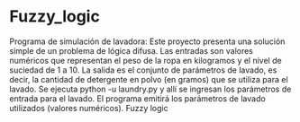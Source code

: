 # Fuzzy_logic
Programa de simulación de lavadora:  Este proyecto presenta una solución simple de un problema de lógica difusa. Las entradas son valores numéricos que representan el peso de la ropa en kilogramos y el nivel de suciedad de 1 a 10. La salida es el conjunto de parámetros de lavado, es decir, la cantidad de detergente en polvo (en gramos) que se utiliza para el lavado.
Se ejecuta python -u laundry.py y allí se ingresan los parámetros de entrada para el lavado. El programa emitirá los parámetros de lavado utilizados (valores numéricos).
Fuzzy logic
